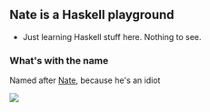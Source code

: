 ## Nate is a Haskell playground

* Just learning Haskell stuff here. Nothing to see.

### What's with the name

Named after [Nate](http://en.wikipedia.org/wiki/Nate_Archibald_(Gossip_Girl)), because he's an idiot

<img src="http://data1.whicdn.com/images/47380586/large.gif"/>
